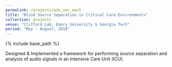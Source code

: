 ```yaml
---
permalink: /projects/adv_vec_mach
title: "Blind Source Separation in Critical Care Environments"
collection: projects
venue: "Clifford Lab, Emory University & Georgia Tech"
period: "May - August, 2018"
---
```


{% include base_path %}


Designed & Implemented a framework for performing source separation and analysis of audio signals in an Intensive Care Unit (ICU).

